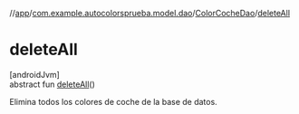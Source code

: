 //[app](../../../index.md)/[com.example.autocolorsprueba.model.dao](../index.md)/[ColorCocheDao](index.md)/[deleteAll](delete-all.md)

# deleteAll

[androidJvm]\
abstract fun [deleteAll](delete-all.md)()

Elimina todos los colores de coche de la base de datos.
